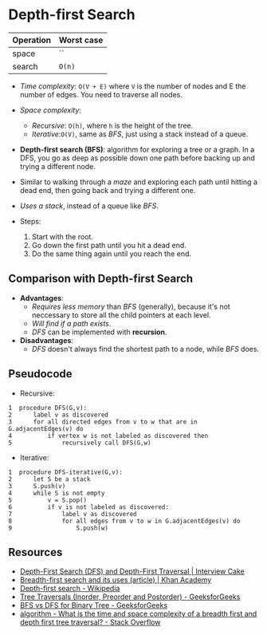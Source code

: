 # Depth-first Search

| Operation | Worst case |
| --------- | ---------- |
| space     | ``         |
| search    | `O(n)`     |

* *Time complexity*: `O(V + E)` where `V` is the number of nodes and E the
  number of edges. You need to traverse all nodes.
* *Space complexity*:
  * *Recursive*: `O(h)`, where `h` is the height of the tree.
  * *Iterative*:`O(V)`, same as *BFS*, just using a stack instead of a queue.

* **Depth-first search (BFS)**: algorithm for exploring a tree or a graph. In
  a DFS, you go as deep as possible down one path before backing up and trying a
  different node.
* Similar to walking through a *maze* and exploring each path until hitting a
  dead end, then going back and trying a different one.
* *Uses a stack*, instead of a queue like *BFS*.

* Steps:
  1. Start with the root.
  2. Go down the first path until you hit a dead end.
  3. Do the same thing again until you reach the end.

## Comparison with Depth-first Search

* **Advantages**:
  * *Requires less memory* than *BFS* (generally), because it's not
    neccessary to store all the child pointers at each level.
  * *Will find if a path exists*.
  * *DFS* can be implemented with **recursion**.
* **Disadvantages**:
  * *DFS* doesn't always find the shortest path to a node, while *BFS* does.

## Pseudocode

* Recursive:

```
1  procedure DFS(G,v):
2      label v as discovered
3      for all directed edges from v to w that are in G.adjacentEdges(v) do
4          if vertex w is not labeled as discovered then
5              recursively call DFS(G,w)
```

* Iterative:

```
1  procedure DFS-iterative(G,v):
2      let S be a stack
3      S.push(v)
4      while S is not empty
5          v = S.pop()
6          if v is not labeled as discovered:
7              label v as discovered
8              for all edges from v to w in G.adjacentEdges(v) do
9                  S.push(w)
```

## Resources

* [Depth-First Search (DFS) and Depth-First Traversal | Interview Cake](https://www.interviewcake.com/concept/javascript/dfs?)
* [Breadth-first search and its uses (article) | Khan
  Academy](https://www.khanacademy.org/computing/computer-science/algorithms/breadth-first-search/a/breadth-first-search-and-its-uses)
* [Depth-first search - Wikipedia](https://en.wikipedia.org/wiki/Depth-first_search)
* [Tree Traversals (Inorder, Preorder and Postorder) - GeeksforGeeks](https://www.geeksforgeeks.org/tree-traversals-inorder-preorder-and-postorder/)
* [BFS vs DFS for Binary Tree -
  GeeksforGeeks](https://www.geeksforgeeks.org/bfs-vs-dfs-binary-tree/)
* [algorithm - What is the time and space complexity of a breadth first and
  depth first tree traversal? - Stack
  Overflow](https://stackoverflow.com/questions/9844193/what-is-the-time-and-space-complexity-of-a-breadth-first-and-depth-first-tree-tr)
